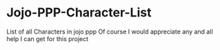 # Jojo-PPP-Character-List
List of all Characters in jojo ppp
Of course I would appreciate any and all help I can get for this project
